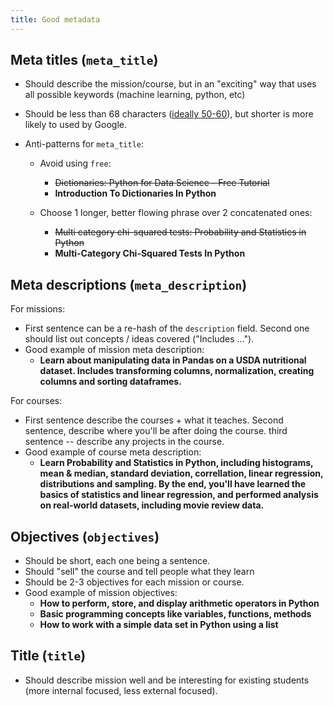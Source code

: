 ```yaml
---
title: Good metadata
---
```


## Meta titles (`meta_title`)

- Should describe the mission/course, but in an "exciting" way that uses all possible keywords (machine learning, python, etc)
- Should be less than 68 characters ([ideally 50-60](https://moz.com/learn/seo/title-tag)), but shorter is more likely to used by Google.
- Anti-patterns for `meta_title`:

	- Avoid using `free`:
		- ~~Dictionaries: Python for Data Science - Free Tutorial~~
		- **Introduction To Dictionaries In Python**
	
	- Choose 1 longer, better flowing phrase over 2 concatenated ones:
		- ~~Multi category chi-squared tests: Probability and Statistics in Python~~
		- **Multi-Category Chi-Squared Tests In Python**

## Meta descriptions (`meta_description`)

For missions:

- First sentence can be a re-hash of the `description` field. Second one should list out concepts / ideas covered ("Includes ...").
- Good example of mission meta description:
	- **Learn about manipulating data in Pandas on a USDA nutritional dataset. Includes transforming columns, normalization, creating columns and sorting dataframes.**

For courses:

- First sentence describe the courses + what it teaches. Second sentence, describe where you'll be after doing the course. third sentence -- describe any projects in the course.
- Good example of course meta description:
	- **Learn Probability and Statistics in Python, including histograms, mean & median, standard deviation, correllation, linear regression, distributions and sampling. By the end, you'll have learned the basics of statistics and linear regression, and performed analysis on real-world datasets, including movie review data.**

## Objectives (`objectives`)

- Should be short, each one being a sentence.
- Should "sell" the course and tell people what they learn
- Should be 2-3 objectives for each mission or course.
- Good example of mission objectives:
	- **How to perform, store, and display arithmetic operators in Python**
	- **Basic programming concepts like variables, functions, methods**
	- **How to work with a simple data set in Python using a list**

## Title (`title`)

- Should describe mission well and be interesting for existing students (more internal focused, less external focused).